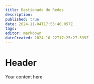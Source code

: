 ```yaml
---
title: Bastionado de Redes
description: 
published: true
date: 2024-11-04T17:55:40.057Z
tags: 
editor: markdown
dateCreated: 2024-10-22T17:25:27.539Z
---
```


# Header
Your content here